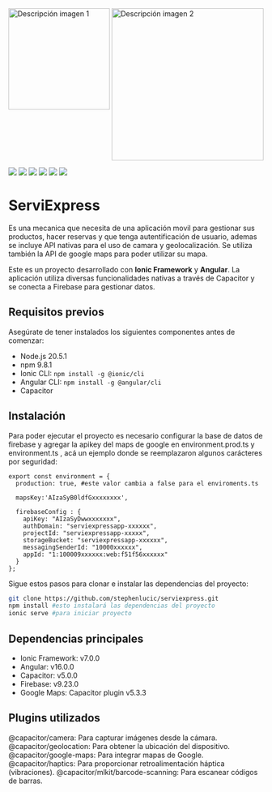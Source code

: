 <div style="display: flex; justify-content: space-between;">
    <img src="https://trbl-services.eu/wp-content/uploads/2018/06/ionic-1.png" alt="Descripción imagen 1" width="200" />
    <img src="https://cdn.worldvectorlogo.com/logos/angular-3.svg" alt="Descripción imagen 2" width="300" />
</div>

![](https://img.shields.io/github/stars/pandao/editor.md.svg) ![](https://img.shields.io/github/forks/pandao/editor.md.svg) ![](https://img.shields.io/github/tag/pandao/editor.md.svg) ![](https://img.shields.io/github/release/pandao/editor.md.svg) ![](https://img.shields.io/github/issues/pandao/editor.md.svg) ![](https://img.shields.io/bower/v/editor.md.svg)

# ServiExpress
Es una mecanica que necesita de una aplicación movil para gestionar sus productos, hacer reservas y que tenga autentificación de usuario, ademas se incluye API nativas para el uso de camara y geolocalización. Se utiliza también la API de google maps para poder utilizar su mapa.

Este es un proyecto desarrollado con **Ionic Framework** y **Angular**. La aplicación utiliza diversas funcionalidades nativas a través de Capacitor y se conecta a Firebase para gestionar datos.


## Requisitos previos

Asegúrate de tener instalados los siguientes componentes antes de comenzar:

- Node.js 20.5.1
- npm 9.8.1
- Ionic CLI: `npm install -g @ionic/cli`
- Angular CLI: `npm install -g @angular/cli`
- Capacitor

## Instalación

Para poder ejecutar el proyecto es necesario configurar la base de datos de firebase y agregar la apikey del maps de google en environment.prod.ts y environment.ts , acá un ejemplo donde se reemplazaron algunos carácteres por seguridad:
```  
export const environment = {
  production: true, #este valor cambia a false para el enviroments.ts

  mapsKey:'AIzaSyB0ldfGxxxxxxxx',

  firebaseConfig : {
    apiKey: "AIzaSyDwwxxxxxxx",
    authDomain: "serviexpressapp-xxxxxx",
    projectId: "serviexpressapp-xxxxx",
    storageBucket: "serviexpressapp-xxxxxx",
    messagingSenderId: "10000xxxxxx",
    appId: "1:100009xxxxxx:web:f51f56xxxxxx"
  }
};
```

Sigue estos pasos para clonar e instalar las dependencias del proyecto:

```bash
git clone https://github.com/stephenlucic/serviexpress.git
npm install #esto instalará las dependencias del proyecto
ionic serve #para iniciar proyecto
```

## Dependencias principales

- Ionic Framework: v7.0.0
- Angular: v16.0.0
- Capacitor: v5.0.0
- Firebase: v9.23.0
- Google Maps: Capacitor plugin v5.3.3



## Plugins utilizados

@capacitor/camera: Para capturar imágenes desde la cámara.
@capacitor/geolocation: Para obtener la ubicación del dispositivo.
@capacitor/google-maps: Para integrar mapas de Google.
@capacitor/haptics: Para proporcionar retroalimentación háptica (vibraciones).
@capacitor/mlkit/barcode-scanning: Para escanear códigos de barras.
